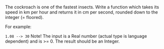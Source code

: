 The cockroach is one of the fastest insects. Write a function which takes its speed in km per hour and returns it in cm per second, rounded down to the integer (= floored).

For example:

```1.08 --> 30```
Note! The input is a Real number (actual type is language dependent) and is >= 0. The result should be an Integer.
